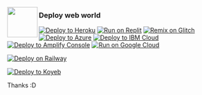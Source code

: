 <img align="left" width="70px" src="https://raw.githubusercontent.com/titaniumnetwork-dev/Holy-Unblocker/master/views/assets/img/icon.png"></img>


### Deploy web world

[![Deploy to Heroku](https://raw.githubusercontent.com/BinBashBanana/deploy-buttons/master/buttons/remade/heroku.svg)](https://heroku.com/deploy/?template=https://github.com/0123454321/web_to_world)
[![Run on Replit](https://raw.githubusercontent.com/BinBashBanana/deploy-buttons/master/buttons/remade/replit.svg)](https://replit.com/github/0123454321/web_to_world)
[![Remix on Glitch](https://raw.githubusercontent.com/BinBashBanana/deploy-buttons/master/buttons/remade/glitch.svg)](https://glitch.com/edit/#!/import/github/vscwjm/web_to_world)
[![Deploy to Azure](https://raw.githubusercontent.com/BinBashBanana/deploy-buttons/master/buttons/remade/azure.svg)](https://deploy.azure.com/?repository=https://github.com/0123454321/web_to_world)
[![Deploy to IBM Cloud](https://raw.githubusercontent.com/BinBashBanana/deploy-buttons/master/buttons/remade/ibmcloud.svg)](https://cloud.ibm.com/devops/setup/deploy?repository=https://github.com/0123454321/web_to_world)
[![Deploy to Amplify Console](https://raw.githubusercontent.com/BinBashBanana/deploy-buttons/master/buttons/remade/amplifyconsole.svg)](https://console.aws.amazon.com/amplify/home#/deploy?repo=https://github.com/0123454321/web_to_world)
[![Run on Google Cloud](https://raw.githubusercontent.com/BinBashBanana/deploy-buttons/master/buttons/remade/googlecloud.svg)](https://deploy.cloud.run/?git_repo=https://github.com/0123454321/web_to_world)

[![Deploy on Railway](https://railway.app/button.svg)](https://railway.app/new/template?template=https%3A%2F%2Fgithub.com%2F0123454321%2Fweb_to_world)

[![Deploy to Koyeb](https://www.koyeb.com/static/images/deploy/button.svg)](https://app.koyeb.com/deploy?type=git&repository=github.com/0123454321/web_to_world&branch=master&name=web_to_world&run_command=npm%start)




Thanks :D
